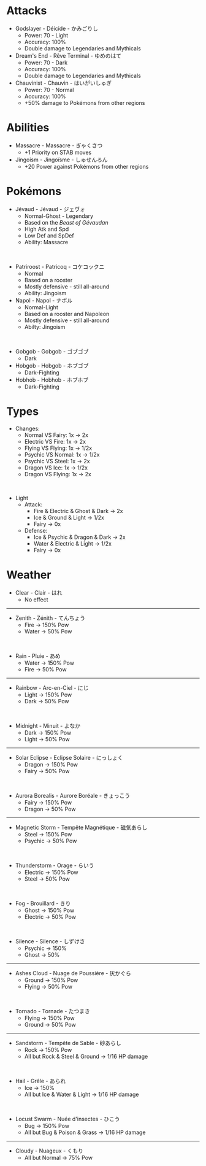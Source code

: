 # Attacks

- Godslayer - Déicide - かみごりし
  - Power: 70 - Light
  - Accuracy: 100%
  - Double damage to Legendaries and Mythicals
- Dream's End - Rêve Terminal - ゆめのはて
  - Power: 70 - Dark
  - Accuracy: 100%
  - Double damage to Legendaries and Mythicals
- Chauvinist - Chauvin - はいがいしゅぎ
  - Power: 70 - Normal
  - Accuracy: 100%
  - +50% damage to Pokémons from other regions

# Abilities

- Massacre - Massacre - ぎゃくさつ
  - +1 Priority on STAB moves
- Jingoism - Jingoïsme - しゅせんろん
  - +20 Power against Pokémons from other regions

# Pokémons

- Jévaud - Jévaud - ジェヴォ
  - Normal-Ghost - Legendary
  - Based on the *Beast of Gévaudan*
  - High Atk and Spd
  - Low Def and SpDef
  - Ability: Massacre

<br>

- Patriroost - Patricoq - コケコックニ
  - Normal
  - Based on a rooster
  - Mostly defensive - still all-around
  - Ability: Jingoism
- Napol - Napol - ナポル
  - Normal-Light
  - Based on a rooster and Napoleon
  - Mostly defensive - still all-around
  - Abilty: Jingoism

<br>

- Gobgob - Gobgob - ゴブゴブ
  - Dark
- Hobgob - Hobgob - ホブゴブ
  - Dark-Fighting
- Hobhob - Hobhob - ホブホブ
  - Dark-Fighting

# Types

- Changes:
  - Normal VS Fairy: 1x -> 2x
  - Electric VS Fire: 1x -> 2x
  - Flying VS Flying: 1x -> 1/2x
  - Psychic VS Normal: 1x -> 1/2x
  - Psychic VS Steel: 1x -> 2x
  - Dragon VS Ice: 1x -> 1/2x
  - Dragon VS Flying: 1x -> 2x

<br>

- Light
  - Attack:
    - Fire & Electric & Ghost & Dark -> 2x
    - Ice & Ground & Light -> 1/2x
    - Fairy -> 0x
  - Defense:
    - Ice & Psychic & Dragon & Dark -> 2x
    - Water & Electric & Light -> 1/2x
    - Fairy -> 0x

# Weather

- Clear - Clair - はれ
  - No effect

---

- Zenith - Zénith - てんちょう
  - Fire -> 150% Pow
  - Water -> 50% Pow

<br>

- Rain - Pluie - あめ
  - Water -> 150% Pow
  - Fire -> 50% Pow

---

- Rainbow - Arc-en-Ciel - にじ
  - Light -> 150% Pow
  - Dark -> 50% Pow

<br>

- Midnight - Minuit - よなか
  - Dark -> 150% Pow
  - Light -> 50% Pow

---

- Solar Eclipse - Eclipse Solaire - にっしょく
  - Dragon -> 150% Pow
  - Fairy -> 50% Pow

<br>

- Aurora Borealis - Aurore Boréale - きょっこう
  - Fairy -> 150% Pow
  - Dragon -> 50% Pow

---

- Magnetic Storm - Tempête Magnétique - 磁気あらし
  - Steel -> 150% Pow
  - Psychic -> 50% Pow

<br>

- Thunderstorm - Orage - らいう
  - Electric -> 150% Pow
  - Steel -> 50% Pow

<br>

- Fog - Brouillard - きり
  - Ghost -> 150% Pow
  - Electric -> 50% Pow

<br>

- Silence - Silence - しずけさ
  - Psychic -> 150%
  - Ghost -> 50%

---

- Ashes Cloud - Nuage de Poussière - 灰かぐら
  - Ground -> 150% Pow
  - Flying -> 50% Pow

<br>

- Tornado - Tornade - たつまき
  - Flying -> 150% Pow
  - Ground -> 50% Pow

---

- Sandstorm - Tempête de Sable - 砂あらし
  - Rock -> 150% Pow
  - All but Rock & Steel & Ground -> 1/16 HP damage

<br>

- Hail - Grêle - あられ
  - Ice -> 150%
  - All but Ice & Water & Light -> 1/16 HP damage

<br>

- Locust Swarm - Nuée d'insectes - ひこう
  - Bug -> 150% Pow
  - All but Bug & Poison & Grass -> 1/16 HP damage

---

- Cloudy - Nuageux - くもり
  - All but Normal -> 75% Pow
